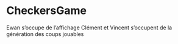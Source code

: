 # CheckersGame
Ewan s’occupe de l’affichage
Clément et Vincent s’occupent de la génération des coups jouables